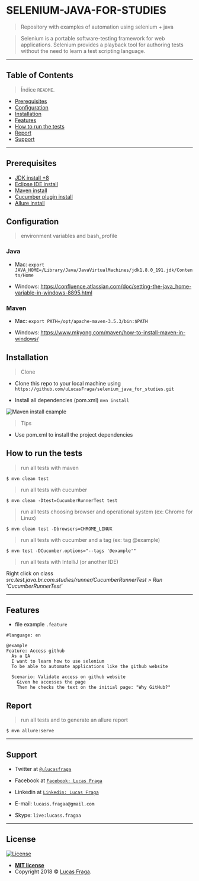# SELENIUM-JAVA-FOR-STUDIES

> Repository with examples of automation using selenium + java

> Selenium is a portable software-testing framework for web applications. Selenium provides a playback tool for authoring tests without the need to learn a test scripting language.

---

## Table of Contents

> Índice `README`.

- [Prerequisites](#prerequisites)
- [Configuration](#configuration)
- [Installation](#installation)
- [Features](#features)
- [How to run the tests](#how-to-run-the-tests)
- [Report](#report)
- [Support](#support)

---

## Prerequisites

- [JDK install +8](https://www.oracle.com/technetwork/java/javase/downloads/index.html)
- [Eclipse IDE install](http://www.eclipse.org/downloads/)
- [Maven install](https://maven.apache.org/install.html)
- [Cucumber plugin install](http://toolsqa.com/cucumber/install-cucumber-eclipse-plugin/)
- [Allure install](https://docs.qameta.io/allure/#_installing_a_commandline)


## Configuration
> environment variables and bash_profile

### Java
- Mac:
`export JAVA_HOME=/Library/Java/JavaVirtualMachines/jdk1.8.0_191.jdk/Contents/Home`

- Windows:
https://confluence.atlassian.com/doc/setting-the-java_home-variable-in-windows-8895.html

### Maven
- Mac:
`export PATH=/opt/apache-maven-3.5.3/bin:$PATH`

- Windows:
https://www.mkyong.com/maven/how-to-install-maven-in-windows/

## Installation

> Clone
- Clone this repo to your local machine using `https://github.com/uLucasFraga/selenium_java_for_studies.git`

- Install all dependencies (pom.xml)
`mvn install`

![Maven install example](http://g.recordit.co/vCNaZgadVu.gif)

> Tips

- Use pom.xml to install the project dependencies


## How to run the tests

> run all tests with maven

```shell
$ mvn clean test
```

> run all tests with cucumber

```shell
$ mvn clean -Dtest=CucumberRunnerTest test
```

> run all tests choosing browser and operational system (ex: Chrome for Linux)

```shell
$ mvn clean test -Dbrowsers=CHROME_LINUX
```

> run all tests with cucumber and a tag (ex: tag @example)

```shell
$ mvn test -DCucumber.options="--tags '@example'"
```


> run all tests with IntelliJ (or another IDE)

Right click on class _src.test.java.br.com.studies/runner/CucumberRunnerTest > Run 'CucumberRunnerTest'_

---

## Features
- file example `.feature`

```gherkin
#language: en

@example
Feature: Access github
  As a QA
  I want to learn how to use selenium
  To be able to automate applications like the github website

  Scenario: Validate access on github website
    Given he accesses the page
    Then he checks the text on the initial page: "Why GitHub?"
```

## Report

> run all tests and to generate an allure report

```shell
$ mvn allure:serve
```

---

## Support

- Twitter at <a href="https://twitter.com/uLucasFraga" target="_blank">`@ulucasfraga`</a>
- Facebook at <a href="https://www.facebook.com/lucass.fragaa" target="_blank">`Facebook: Lucas Fraga`</a>
- Linkedin at <a href="https://www.linkedin.com/in/ulucasfraga" target="_blank">`Linkedin: Lucas Fraga`</a>

- E-mail: `lucass.fragaa@gmail.com`
- Skype: `live:lucass.fragaa`

---

## License

[![License](http://img.shields.io/:license-mit-blue.svg?style=flat-square)](http://badges.mit-license.org)

- **[MIT license](http://opensource.org/licenses/mit-license.php)**
- Copyright 2018 © <a href="https://www.linkedin.com/in/ulucasfraga" target="_blank">Lucas Fraga</a>.
